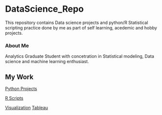 # DataScience_Repo

This repository contains Data science projects and python/R Statistical scripting practice done by me as part of self learning, acedemic and hobby projects. 

### About Me 
Analytics Graduate Student with concetration in Statistical modeling, Data science and machine learning enthusiast. 


## My Work
[Python Projects](https://github.com/giteshpoudel/DataScience_Repo/tree/main/Python%20Projects) 

[R Scripts](https://github.com/giteshpoudel/DataScience_Repo/tree/main/R%20Projects) 

[Visualization](https://github.com/giteshpoudel/DataScience_Repo/tree/main/Data%20Visualizations) [Tableau](https://public.tableau.com/profile/gitesh.poudel)
